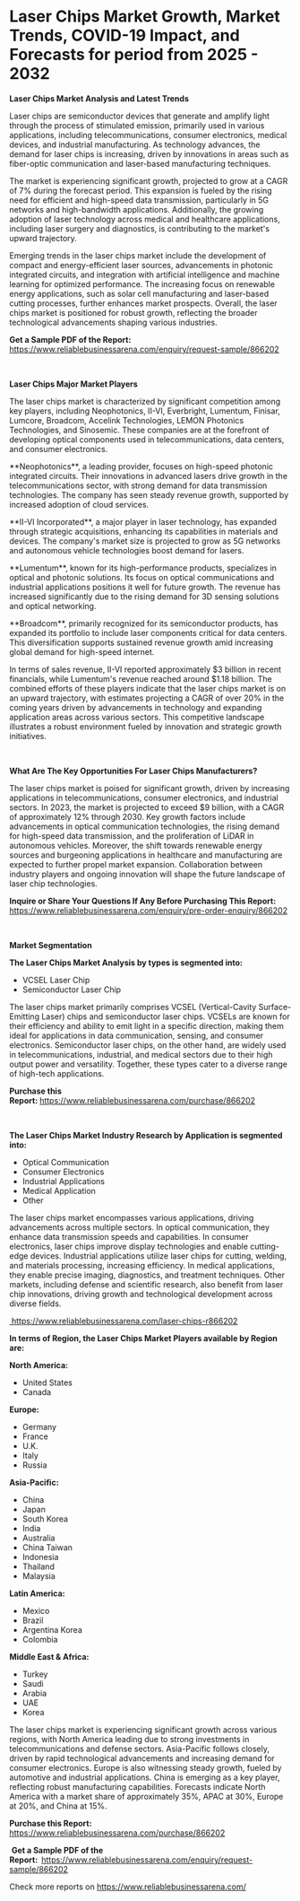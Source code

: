 <p><h1>Laser Chips Market Growth, Market Trends, COVID-19 Impact, and Forecasts for period from 2025 - 2032</h1></p><p><strong>Laser Chips Market Analysis and Latest Trends</strong></p>
<p><p>Laser chips are semiconductor devices that generate and amplify light through the process of stimulated emission, primarily used in various applications, including telecommunications, consumer electronics, medical devices, and industrial manufacturing. As technology advances, the demand for laser chips is increasing, driven by innovations in areas such as fiber-optic communication and laser-based manufacturing techniques.</p><p>The market is experiencing significant growth, projected to grow at a CAGR of 7% during the forecast period. This expansion is fueled by the rising need for efficient and high-speed data transmission, particularly in 5G networks and high-bandwidth applications. Additionally, the growing adoption of laser technology across medical and healthcare applications, including laser surgery and diagnostics, is contributing to the market's upward trajectory.</p><p>Emerging trends in the laser chips market include the development of compact and energy-efficient laser sources, advancements in photonic integrated circuits, and integration with artificial intelligence and machine learning for optimized performance. The increasing focus on renewable energy applications, such as solar cell manufacturing and laser-based cutting processes, further enhances market prospects. Overall, the laser chips market is positioned for robust growth, reflecting the broader technological advancements shaping various industries.</p></p>
<p><strong>Get a Sample PDF of the Report:&nbsp;</strong> <a href="https://www.reliablebusinessarena.com/enquiry/request-sample/866202?utm_campaign=2269&utm_medium=2&utm_source=Github&utm_content=ia&utm_term=11022025&utm_id=laser-chips">https://www.reliablebusinessarena.com/enquiry/request-sample/866202</a></p>
<p>&nbsp;</p>
<p><strong>Laser Chips Major Market Players</strong></p>
<p><p>The laser chips market is characterized by significant competition among key players, including Neophotonics, II-VI, Everbright, Lumentum, Finisar, Lumcore, Broadcom, Accelink Technologies, LEMON Photonics Technologies, and Sinosemic. These companies are at the forefront of developing optical components used in telecommunications, data centers, and consumer electronics.</p><p>**Neophotonics**, a leading provider, focuses on high-speed photonic integrated circuits. Their innovations in advanced lasers drive growth in the telecommunications sector, with strong demand for data transmission technologies. The company has seen steady revenue growth, supported by increased adoption of cloud services.</p><p>**II-VI Incorporated**, a major player in laser technology, has expanded through strategic acquisitions, enhancing its capabilities in materials and devices. The company's market size is projected to grow as 5G networks and autonomous vehicle technologies boost demand for lasers.</p><p>**Lumentum**, known for its high-performance products, specializes in optical and photonic solutions. Its focus on optical communications and industrial applications positions it well for future growth. The revenue has increased significantly due to the rising demand for 3D sensing solutions and optical networking.</p><p>**Broadcom**, primarily recognized for its semiconductor products, has expanded its portfolio to include laser components critical for data centers. This diversification supports sustained revenue growth amid increasing global demand for high-speed internet.</p><p>In terms of sales revenue, II-VI reported approximately $3 billion in recent financials, while Lumentum's revenue reached around $1.18 billion. The combined efforts of these players indicate that the laser chips market is on an upward trajectory, with estimates projecting a CAGR of over 20% in the coming years driven by advancements in technology and expanding application areas across various sectors. This competitive landscape illustrates a robust environment fueled by innovation and strategic growth initiatives.</p></p>
<p>&nbsp;</p>
<p><strong>What Are The Key Opportunities For Laser Chips Manufacturers?</strong></p>
<p><p>The laser chips market is poised for significant growth, driven by increasing applications in telecommunications, consumer electronics, and industrial sectors. In 2023, the market is projected to exceed $9 billion, with a CAGR of approximately 12% through 2030. Key growth factors include advancements in optical communication technologies, the rising demand for high-speed data transmission, and the proliferation of LiDAR in autonomous vehicles. Moreover, the shift towards renewable energy sources and burgeoning applications in healthcare and manufacturing are expected to further propel market expansion. Collaboration between industry players and ongoing innovation will shape the future landscape of laser chip technologies.</p></p>
<p><strong>Inquire or Share Your Questions If Any Before Purchasing This Report:</strong> <a href="https://www.reliablebusinessarena.com/enquiry/pre-order-enquiry/866202?utm_campaign=2269&utm_medium=2&utm_source=Github&utm_content=ia&utm_term=11022025&utm_id=laser-chips">https://www.reliablebusinessarena.com/enquiry/pre-order-enquiry/866202</a></p>
<p>&nbsp;</p>
<p><strong>Market Segmentation</strong></p>
<p><strong>The Laser Chips Market Analysis by types is segmented into:</strong></p>
<p><ul><li>VCSEL Laser Chip</li><li>Semiconductor Laser Chip</li></ul></p>
<p><p>The laser chips market primarily comprises VCSEL (Vertical-Cavity Surface-Emitting Laser) chips and semiconductor laser chips. VCSELs are known for their efficiency and ability to emit light in a specific direction, making them ideal for applications in data communication, sensing, and consumer electronics. Semiconductor laser chips, on the other hand, are widely used in telecommunications, industrial, and medical sectors due to their high output power and versatility. Together, these types cater to a diverse range of high-tech applications.</p></p>
<p><strong>Purchase this Report:&nbsp;</strong><a href="https://www.reliablebusinessarena.com/purchase/866202?utm_campaign=2269&utm_medium=2&utm_source=Github&utm_content=ia&utm_term=11022025&utm_id=laser-chips">https://www.reliablebusinessarena.com/purchase/866202</a></p>
<p>&nbsp;</p>
<p><strong>The Laser Chips Market Industry Research by Application is segmented into:</strong></p>
<p><ul><li>Optical Communication</li><li>Consumer Electronics</li><li>Industrial Applications</li><li>Medical Application</li><li>Other</li></ul></p>
<p><p>The laser chips market encompasses various applications, driving advancements across multiple sectors. In optical communication, they enhance data transmission speeds and capabilities. In consumer electronics, laser chips improve display technologies and enable cutting-edge devices. Industrial applications utilize laser chips for cutting, welding, and materials processing, increasing efficiency. In medical applications, they enable precise imaging, diagnostics, and treatment techniques. Other markets, including defense and scientific research, also benefit from laser chip innovations, driving growth and technological development across diverse fields.</p></p>
<p><a href="https://www.reliablebusinessarena.com/laser-chips-r866202?utm_campaign=2269&utm_medium=2&utm_source=Github&utm_content=ia&utm_term=11022025&utm_id=laser-chips">&nbsp;https://www.reliablebusinessarena.com/laser-chips-r866202</a></p>
<p><strong>In terms of Region, the Laser Chips Market Players available by Region are:</strong></p>
<p>
    <p> <strong> North America: </strong>
        <ul>
            <li>United States</li>
            <li>Canada</li>
        </ul>
        </p> 
    <p> <strong> Europe: </strong>
        <ul>
            <li>Germany</li>
            <li>France</li>
            <li>U.K.</li>
            <li>Italy</li>
            <li>Russia</li>
        </ul>
        </p> 
    <p> <strong> Asia-Pacific: </strong>
        <ul>
            <li>China</li>
            <li>Japan</li>
            <li>South Korea</li>
            <li>India</li>
            <li>Australia</li>
            <li>China Taiwan</li>
            <li>Indonesia</li>
            <li>Thailand</li>
            <li>Malaysia</li>
        </ul>
        </p> 
    <p> <strong> Latin America: </strong>
        <ul>
            <li>Mexico</li>
            <li>Brazil</li>
            <li>Argentina Korea</li>
            <li>Colombia</li>
        </ul>
        </p> 
    <p> <strong> Middle East & Africa: </strong>
        <ul>
            <li>Turkey</li>
            <li>Saudi</li>
            <li>Arabia</li>
            <li>UAE</li>
            <li>Korea</li>
        </ul>
    </p>
    </p>
<p><p>The laser chips market is experiencing significant growth across various regions, with North America leading due to strong investments in telecommunications and defense sectors. Asia-Pacific follows closely, driven by rapid technological advancements and increasing demand for consumer electronics. Europe is also witnessing steady growth, fueled by automotive and industrial applications. China is emerging as a key player, reflecting robust manufacturing capabilities. Forecasts indicate North America with a market share of approximately 35%, APAC at 30%, Europe at 20%, and China at 15%.</p></p>
<p><strong>Purchase this Report: </strong><a href="https://www.reliablebusinessarena.com/purchase/866202?utm_campaign=2269&utm_medium=2&utm_source=Github&utm_content=ia&utm_term=11022025&utm_id=laser-chips">https://www.reliablebusinessarena.com/purchase/866202</a></p>
<p>&nbsp;<strong>Get a Sample PDF of the Report:&nbsp;&nbsp;</strong><a href="https://www.reliablebusinessarena.com/enquiry/request-sample/866202?utm_campaign=2269&utm_medium=2&utm_source=Github&utm_content=ia&utm_term=11022025&utm_id=laser-chips">https://www.reliablebusinessarena.com/enquiry/request-sample/866202</a></p>
<p><strong></strong></p>
<p>Check more reports on <a href="https://www.reliablebusinessarena.com/?utm_campaign=2269&utm_medium=2&utm_source=Github&utm_content=ia&utm_term=11022025&utm_id=laser-chips">https://www.reliablebusinessarena.com/</a></p>